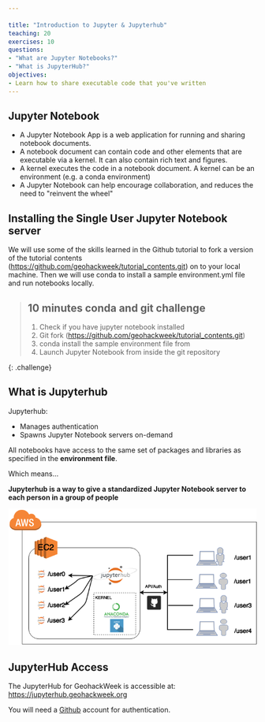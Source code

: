 ```yaml
---

title: "Introduction to Jupyter & Jupyterhub"
teaching: 20
exercises: 10
questions:
- "What are Jupyter Notebooks?"
- "What is JupyterHub?"
objectives:
- Learn how to share executable code that you've written
---
```


## Jupyter Notebook

- A Jupyter Notebook App is a web application for running and sharing notebook documents. 
- A notebook document can contain code and other elements that are executable via a kernel. It can also contain rich text and figures.
- A kernel executes the code in a notebook document. A kernel can be an environment (e.g. a conda environment)
- A Jupyter Notebook can help encourage collaboration, and reduces the need to "reinvent the wheel"


## Installing the Single User Jupyter Notebook server


We will use some of the skills learned in the Github tutorial to fork a version of the tutorial contents (https://github.com/geohackweek/tutorial_contents.git) on to your local machine. Then we will use conda to install a sample environment.yml file and run notebooks locally. 

> ## 10 minutes conda and git challenge
>
>  1. Check if you have jupyter notebook installed
>  2. Git fork (https://github.com/geohackweek/tutorial_contents.git) 
>  3. conda install the sample environment file from 
>  4. Launch Jupyter Notebook from inside the git repository
>
{: .challenge}

## What is Jupyterhub 
Jupyterhub: 
- Manages authentication
- Spawns Jupyter Notebook servers on-demand

All notebooks have access to the same set of packages and libraries as specified in the **environment file**.  

Which means...

**Jupyterhub is a way to give a standardized Jupyter Notebook server to each person in a group of people**

![](../fig/geohackweek_aws_setup.png)
## JupyterHub Access
The JupyterHub for GeohackWeek is accessible at: https://jupyterhub.geohackweek.org

You will need a [Github](http://www.github.com) account for authentication. 
